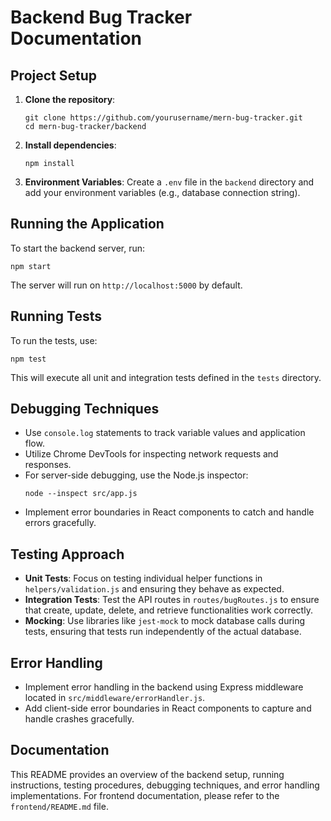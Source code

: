 # Backend Bug Tracker Documentation

## Project Setup

1. **Clone the repository**:
   ```
   git clone https://github.com/yourusername/mern-bug-tracker.git
   cd mern-bug-tracker/backend
   ```

2. **Install dependencies**:
   ```
   npm install
   ```

3. **Environment Variables**:
   Create a `.env` file in the `backend` directory and add your environment variables (e.g., database connection string).

## Running the Application

To start the backend server, run:
```
npm start
```
The server will run on `http://localhost:5000` by default.

## Running Tests

To run the tests, use:
```
npm test
```
This will execute all unit and integration tests defined in the `tests` directory.

## Debugging Techniques

- Use `console.log` statements to track variable values and application flow.
- Utilize Chrome DevTools for inspecting network requests and responses.
- For server-side debugging, use the Node.js inspector:
  ```
  node --inspect src/app.js
  ```
- Implement error boundaries in React components to catch and handle errors gracefully.

## Testing Approach

- **Unit Tests**: Focus on testing individual helper functions in `helpers/validation.js` and ensuring they behave as expected.
- **Integration Tests**: Test the API routes in `routes/bugRoutes.js` to ensure that create, update, delete, and retrieve functionalities work correctly.
- **Mocking**: Use libraries like `jest-mock` to mock database calls during tests, ensuring that tests run independently of the actual database.

## Error Handling

- Implement error handling in the backend using Express middleware located in `src/middleware/errorHandler.js`.
- Add client-side error boundaries in React components to capture and handle crashes gracefully.

## Documentation

This README provides an overview of the backend setup, running instructions, testing procedures, debugging techniques, and error handling implementations. For frontend documentation, please refer to the `frontend/README.md` file.